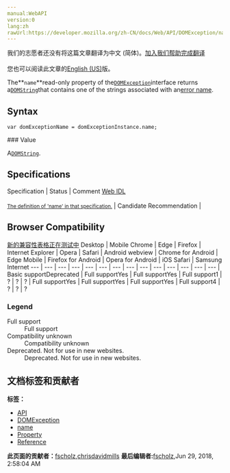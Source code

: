 ```yaml
---
manual:WebAPI
version:0
lang:zh
rawUrl:https://developer.mozilla.org/zh-CN/docs/Web/API/DOMException/name
---
```




<bdi>我们的志愿者还没有将这篇文章翻译为<bdi>中文 (简体)</bdi>。[加入我们帮助完成翻译](%24135 "")<br></br>您也可以阅读此文章的[English (US)](%24131 "")版。</bdi>






The**`name`**read-only property of the[`DOMException`](%4502 "The DOMException interface represents an abnormal event (called an exception) which occurs as a result of calling a method or accessing a property of a web API.")interface returns a[`DOMString`](%3945 "DOMString is a UTF-16 String. As JavaScript already uses such strings, DOMString is mapped directly to a String.")that contains one of the strings associated with an[error name](%24136 "").


## Syntax<a name="Syntax"></a>

```
var domExceptionName = domExceptionInstance.name;

```
<dl></dl>
### Value<a name="Value"></a>


A[`DOMString`](%3945 "DOMString is a UTF-16 String. As JavaScript already uses such strings, DOMString is mapped directly to a String.").


## Specifications<a name="Specifications"></a>
Specification | Status | Comment 
[Web IDL<br></br><small>The definition of &#39;name&#39; in that specification.</small>](%24137 "") | Candidate Recommendation |  


## Browser Compatibility<a name="Browser_Compatibility"></a>
[新的兼容性表格正在测试中<i></i>](%3360 "")
<abbr>Desktop<i></i></abbr> | <abbr>Mobile<i></i></abbr> 
<abbr>Chrome<i></i></abbr> | <abbr>Edge<i></i></abbr> | <abbr>Firefox<i></i></abbr> | <abbr>Internet Explorer<i></i></abbr> | <abbr>Opera<i></i></abbr> | <abbr>Safari<i></i></abbr> | <abbr>Android webview<i></i></abbr> | <abbr>Chrome for Android<i></i></abbr> | <abbr>Edge Mobile<i></i></abbr> | <abbr>Firefox for Android<i></i></abbr> | <abbr>Opera for Android<i></i></abbr> | <abbr>iOS Safari<i></i></abbr> | <abbr>Samsung Internet<i></i></abbr> 
 ---  |  ---  |  ---  |  ---  |  ---  |  ---  |  ---  |  ---  |  ---  |  ---  |  ---  |  ---  |  ---  |  ---  | 
Basic support<abbr>Deprecated<i></i></abbr> | <abbr>Full support</abbr>Yes | <abbr>Full support</abbr>Yes | <abbr>Full support</abbr>1 | <abbr>?</abbr> | <abbr>?</abbr> | <abbr>?</abbr> | <abbr>Full support</abbr>Yes | <abbr>Full support</abbr>Yes | <abbr>Full support</abbr>Yes | <abbr>Full support</abbr>4 | <abbr>?</abbr> | <abbr>?</abbr> | <abbr>?</abbr> 


### Legend<a name="Legend"></a>
<dl><dt id=''><abbr>Full support</abbr></dt><dd>Full support</dd><dt id=''><abbr>Compatibility unknown</abbr></dt><dd>Compatibility unknown</dd><dt id=''><abbr>Deprecated. Not for use in new websites.<i></i></abbr></dt><dd>Deprecated. Not for use in new websites.</dd></dl>



## 文档标签和贡献者
**标签：**
* [API](%50 "")
* [DOMException](%24134 "")
* [name](%24138 "")
* [Property](%14490 "")
* [Reference](%3381 "")

**此页面的贡献者：**[fscholz](%60 ""),[chrisdavidmills](%3495 "")
**最后编辑者:**[fscholz](%60 ""),<time>Jun 29, 2018, 2:58:04 AM</time>


